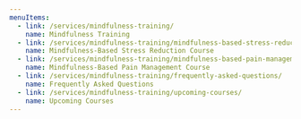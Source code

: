 ```yaml
---
menuItems:
  - link: /services/mindfulness-training/
    name: Mindfulness Training
  - link: /services/mindfulness-training/mindfulness-based-stress-reduction-course/
    name: Mindfulness-Based Stress Reduction Course
  - link: /services/mindfulness-training/mindfulness-based-pain-management-course/
    name: Mindfulness-Based Pain Management Course
  - link: /services/mindfulness-training/frequently-asked-questions/
    name: Frequently Asked Questions
  - link: /services/mindfulness-training/upcoming-courses/
    name: Upcoming Courses
---
```


